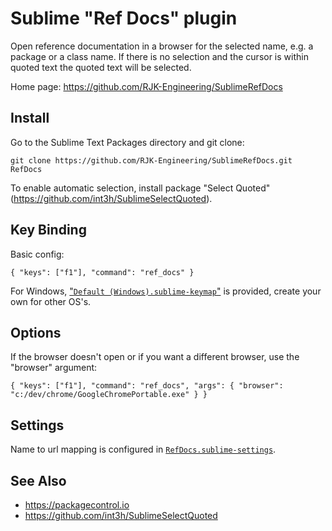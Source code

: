 # Sublime "Ref Docs" plugin

Open reference documentation in a browser for the selected name, e.g. a package or a class name. If there is no selection and the cursor is within quoted text the quoted text will be selected.

Home page: https://github.com/RJK-Engineering/SublimeRefDocs

## Install

Go to the Sublime Text Packages directory and git clone:

`git clone https://github.com/RJK-Engineering/SublimeRefDocs.git RefDocs`

To enable automatic selection, install package "Select Quoted" (https://github.com/int3h/SublimeSelectQuoted).

## Key Binding

Basic config:

`{ "keys": ["f1"], "command": "ref_docs" }`

For Windows, ["`Default (Windows).sublime-keymap`"]() is provided, create your own for other OS's.

## Options

If the browser doesn't open or if you want a different browser, use the "browser" argument:

`{ "keys": ["f1"], "command": "ref_docs", "args": { "browser": "c:/dev/chrome/GoogleChromePortable.exe" } }`

## Settings

Name to url mapping is configured in [`RefDocs.sublime-settings`]().

## See Also

* https://packagecontrol.io
* https://github.com/int3h/SublimeSelectQuoted
